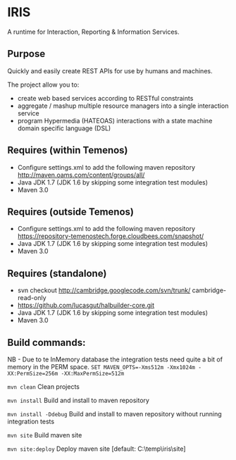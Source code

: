 # IRIS

A runtime for Interaction, Reporting & Information Services.


## Purpose

Quickly and easily create REST APIs for use by humans and machines.

The project allow you to:

* create web based services according to RESTful constraints
* aggregate / mashup multiple resource managers into a single interaction service
* program Hypermedia (HATEOAS) interactions with a state machine domain specific language (DSL)


## Requires (within Temenos)

* Configure settings.xml to add the following maven repository http://maven.oams.com/content/groups/all/
* Java JDK 1.7 (JDK 1.6 by skipping some integration test modules)
* Maven 3.0


## Requires (outside Temenos)

* Configure settings.xml to add the following maven repository https://repository-temenostech.forge.cloudbees.com/snapshot/
* Java JDK 1.7 (JDK 1.6 by skipping some integration test modules)
* Maven 3.0


## Requires (standalone)

* svn checkout http://cambridge.googlecode.com/svn/trunk/ cambridge-read-only
* https://github.com/lucasgut/halbuilder-core.git
* Java JDK 1.7 (JDK 1.6 by skipping some integration test modules)
* Maven 3.0


## Build commands:

NB - Due to te InMemory database the integration tests need quite a bit of memory in the PERM space.
`SET MAVEN_OPTS=-Xms512m -Xmx1024m -XX:PermSize=256m -XX:MaxPermSize=512m`

`mvn clean` Clean projects

`mvn install` Build and install to maven repository

`mvn install -Ddebug` Build and install to maven repository without running integration tests

`mvn site` Build maven site

`mvn site:deploy` Deploy maven site [default: C:\temp\iris\site]


